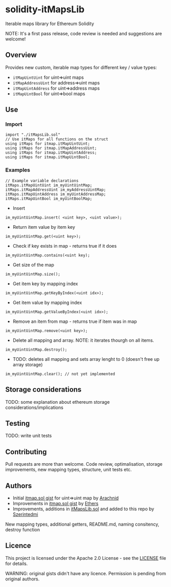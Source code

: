 # solidity-itMapsLib
Iterable maps library for Ethereum Solidity

NOTE: It's a first pass release, code review is needed and suggestions are welcome!

## Overview
Provides new custom,  iterable map types for different key / value types:
* `itMapUintUint` for uint=>uint maps
* `itMapAddressUint` for address=>uint maps
* `itMapUintAddress` for uint=>address maps
* `itMapUintBool` for uint=>bool maps

## Use
### Import
```
import "./itMapsLib.sol"
// Use itMaps for all functions on the struct
using itMaps for itmap.itMapUintUint;
using itMaps for itmap.itMapAddressUint;
using itMaps for itmap.itMapUintAddress;
using itMaps for itmap.itMapUintBool;
 ```

### Examples
```
// Example variable declarations
itMaps.itMapUintUint im_myUintUintMap;
itMaps.itMapAddressUint im_myAddressUintMap;
itMaps.itMapUintAddress im_myUintAddressMap;
itMaps.itMapUintBool im_myUintBoolMap;
```
* Insert

`im_myUintUintMap.insert( <uint key>, <uint value>);`

* Return item value by item key

`im_myUintUintMap.get(<uint key>);`

* Check if key exists in map - returns true if it does

`im_myUintUintMap.contains(<uint key);`

* Get size of the map

`im_myUintUintMap.size();`

* Get item key by mapping index

`im_myUintUintMap.getKeyByIndex(<uint idx>);`

* Get item value by mapping index

`im_myUintUintMap.getValueByIndex(<uint idx>);`

* Remove an item from map - returns true if item was in map

`im_myUintUintMap.remove(<uint key>);`

* Delete all mapping and array. NOTE: it iterates thourgh on all items.

`im_myUintUintMap.destroy();`

* TODO: deletes all mapping and sets array lenght to 0 (doesn't free up array storage)

`im_myUintUintMap.clear(); // not yet implemented`

## Storage considerations
TODO: some explanation about ethereum storage considerations/implications

## Testing
TODO: write unit tests

## Contributing
Pull requests are more than welcome. Code review, optimalisation, storage improvements, new mapping types, structure, unit tests etc.

## Authors
* Initial [itmap.sol gist](https://gist.github.com/Arachnid/59159497f124fdbff14bc2ca960b77ba) for uint=>uint map by [Arachnid](https://gist.github.com/Arachnid)
* Improvements in [itmap.sol gist](https://gist.github.com/ethers/7e6d443818cbc9ad2c38efa7c0f363d1) by [Ethers](https://gist.github.com/ethers)
* Improvements, additions in [itMapsLib.sol]() and added to this repo by [Szerintedmi](https://github.com/szerintedmi)

New mapping types, additional getters, README.md, naming consitency, destroy function

## Licence
This project is licensed under the Apache 2.0 License - see the [LICENSE](LICENSE) file for details.

WARNING: original gists didn't have any licence. Permission is pending from original authors.
